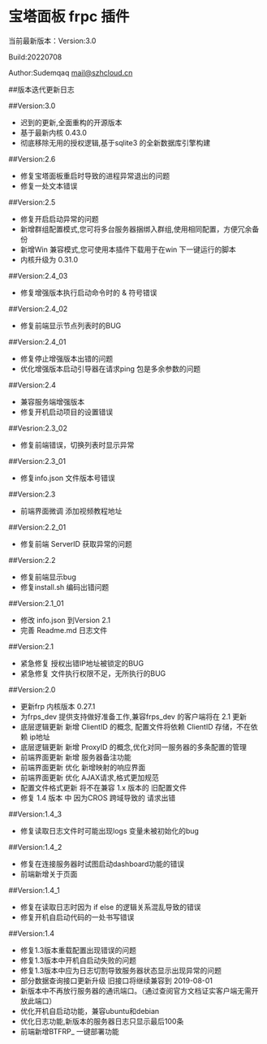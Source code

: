 #  宝塔面板 frpc 插件 

当前最新版本：Version:3.0

Build:20220708

Author:Sudemqaq mail@szhcloud.cn 

##版本迭代更新日志

##Version:3.0
- 迟到的更新,全面重构的开源版本
- 基于最新内核 0.43.0
- 彻底移除无用的授权逻辑,基于sqlite3 的全新数据库引擎构建

##Version:2.6
- 修复宝塔面板重启时导致的进程异常退出的问题
- 修复一处文本错误


##Version:2.5
- 修复开启启动异常的问题
- 新增群组配置模式,您可将多台服务器捆绑入群组,使用相同配置，方便冗余备份
- 新增Win 兼容模式,您可使用本插件下载用于在win 下一键运行的脚本
- 内核升级为 0.31.0

##Version:2.4_03
- 修复增强版本执行启动命令时的 & 符号错误

##Version:2.4_02
- 修复前端显示节点列表时的BUG

##Version:2.4_01
- 修复停止增强版本出错的问题
- 优化增强版本启动引导器在请求ping 包是多余参数的问题

##Version:2.4
- 兼容服务端增强版本
- 修复开机启动项目的设置错误

##Vesrion:2.3_02 
- 修复前端错误，切换列表时显示异常

##Version:2.3_01
- 修复info.json 文件版本号错误

##Version:2.3
- 前端界面微调 添加视频教程地址

##Version:2.2_01
- 修复前端 ServerID 获取异常的问题

##Version:2.2
- 修复前端显示bug
- 修复install.sh 编码出错问题

##Version:2.1_01 
- 修改 info.json 到Version 2.1
- 完善 Readme.md 日志文件

##Version:2.1
- 紧急修复 授权出错IP地址被锁定的BUG
- 紧急修复 文件执行权限不足，无所执行的BUG 

##Version:2.0
- 更新frp 内核版本 0.27.1 
- 为frps_dev 提供支持做好准备工作,兼容frps_dev 的客户端将在 2.1 更新
- 底层逻辑更新 新增 ClientID 的概念, 配置文件将依赖 ClientID 存储，不在依赖 ip地址
- 底层逻辑更新 新增 ProxyID  的概念,优化对同一服务器的多条配置的管理
- 前端界面更新 新增 服务器备注功能
- 前端界面更新 优化 新增映射的响应界面
- 前端界面更新 优化 AJAX请求,格式更加规范
- 配置文件格式更新 将不在兼容 1.x 版本的 旧配置文件
- 修复 1.4 版本 中 因为CROS 跨域导致的 请求出错

##Version:1.4_3
- 修复读取日志文件时可能出现logs 变量未被初始化的bug

##Version:1.4_2
- 修复在连接服务器时试图启动dashboard功能的错误
- 前端新增关于页面

##Version:1.4_1 

- 修复在读取日志时因为 if else 的逻辑关系混乱导致的错误
- 修复开机自启动代码的一处书写错误

##Version:1.4 
- 修复1.3版本重载配置出现错误的问题
- 修复1.3版本中开机自启动失败的问题
- 修复1.3版本中应为日志切割导致服务器状态显示出现异常的问题
- 部分数据查询接口更新升级 旧接口将继续兼容到 2019-08-01
- 新版本中不再放行服务器的通讯端口。（通过查阅官方文档证实客户端无需开放此端口）
- 优化开机自启动功能，兼容ubuntu和debian
- 优化日志功能,新版本的服务器日志只显示最后100条
- 前端新增BTFRP_ 一键部署功能

